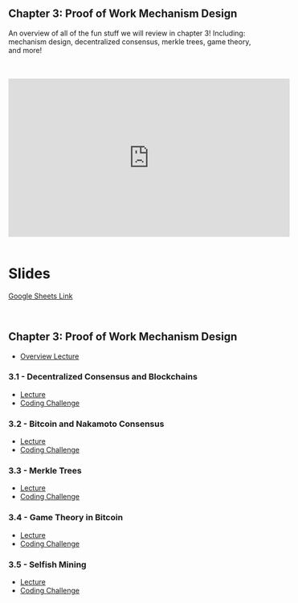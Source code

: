 <br />

## Chapter 3: Proof of Work Mechanism Design
An overview of all of the fun stuff we will review in chapter 3! Including: mechanism design, decentralized consensus, merkle trees, game theory, and more!

<br />
<br />
<iframe
	width="560"
	height="315"
	src="https://youtu.be/rgNfMsreTyo"
	frameBorder="0"
	allow="accelerometer; autoplay; encrypted-media; gyroscope; picture-in-picture"
	allowFullScreen></iframe>
<br />
<br />

# Slides

[Google Sheets Link](https://docs.google.com/presentation/d/1VFNbhQk949pTFp-k1pIfih9Tyr8ZLGJeigWyXD0nIHk/edit#slide=id.g59e299dced_0_0)

<br />

## Chapter 3: Proof of Work Mechanism Design
* [Overview Lecture](https://www.burrrata.ch/ces-website/docs/en/ch3/)

### 3.1 - Decentralized Consensus and Blockchains
* [Lecture](https://www.burrrata.ch/ces-website/docs/en/ch3/3.1/lecture)
* [Coding Challenge](https://www.burrrata.ch/ces-website/docs/en/sync/3.1-code-challenge)

### 3.2 - Bitcoin and Nakamoto Consensus
* [Lecture](https://www.burrrata.ch/ces-website/docs/en/ch3/3.2/lecture)
* [Coding Challenge](https://www.burrrata.ch/ces-website/docs/en/sync/3.2-code-challenge)

### 3.3 - Merkle Trees
* [Lecture](https://www.burrrata.ch/ces-website/docs/en/ch3/3.3/lecture)
* [Coding Challenge](https://www.burrrata.ch/ces-website/docs/en/sync/3.3-code-challenge)

### 3.4 - Game Theory in Bitcoin
* [Lecture](https://www.burrrata.ch/ces-website/docs/en/ch3/3.4/lecture)
* [Coding Challenge](https://www.burrrata.ch/ces-website/docs/en/sync/3.4-code-challenge)

### 3.5 - Selfish Mining
* [Lecture](https://www.burrrata.ch/ces-website/docs/en/ch3/3.5/lecture)
* [Coding Challenge](https://www.burrrata.ch/ces-website/docs/en/sync/3.5-code-challenge)

<br />
